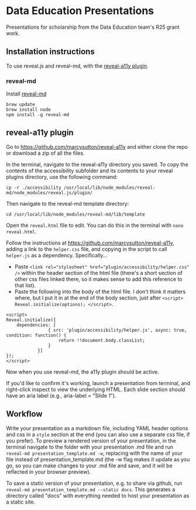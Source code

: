 # Data Education Presentations
Presentations for scholarship from the Data Education team's R25 grant work.

## Installation instructions

To use reveal.js and reveal-md, with the [reveal-a11y plugin](https://github.com/marcysutton/reveal-a11y).

### reveal-md

Install [reveal-md](https://github.com/webpro/reveal-md)

```
brew update
brew install node
npm install -g reveal-md
```

## reveal-a11y plugin

Go to https://github.com/marcysutton/reveal-a11y and either clone the repo or download a zip of all the files.

In the terminal, navigate to the reveal-a11y directory you saved. To copy the contents of the accessibility subfolder and its contents to your reveal plugins directory, use the following command:

```
cp -r ./accessibility /usr/local/lib/node_modules/reveal-md/node_modules/reveal.js/plugin/
```

Then navigate to the reveal-md template directory:

```
cd /usr/local/lib/node_modules/reveal-md/lib/template
```

Open the `reveal.html` file to edit. You can do this in the terminal with `nano reveal.html`.

Follow the instructions at https://github.com/marcysutton/reveal-a11y, adding a link to the `helper.css` file, and copying in the script to call `helper.js` as a dependency. Specifically...

- Paste `<link rel="stylesheet" href="plugin/accessibility/helper.css" />` within the header section of the html file (there's a short section of other css files linked there, so it makes sense to add this reference to that list).
- Paste the following into the body of the html file. I don't think it matters where, but I put it in at the end of the body section, just after `<script>  Reveal.initialize(options); </script>`.

```
<script>
Reveal.initialize({
	dependencies: [
                { src: 'plugin/accessibility/helper.js', async: true, condition: function() {
                	return !!document.body.classList;
                }
            }]
});
</script>
```

Now when you use reveal-md, the a11y plugin should be active.

If you'd like to confirm it's working, launch a presentation from terminal, and right-click inspect to view the underlying HTML. Each slide section should have an aria label (e.g., aria-label = "Slide 1").

## Workflow

Write your presentation as a markdown file, including YAML header options and css in a `style` section at the end (you can also use a separate css file, if you prefer). To preview a rendered version of your presentation, in the terminal navigate to the folder with your presentation .md file and run `reveal-md presentation_template.md -w`, replacing with the name of your file instead of presentation_template.md (the -w flag makes it update as you go, so you can make changes to your .md file and save, and it will be reflected in your browser preview).

To save a static version of your presentation, e.g. to share via github, run `reveal-md presentation_template.md --static docs`. This generates a directory called "docs" with everything needed to host your presentation as a static site.

